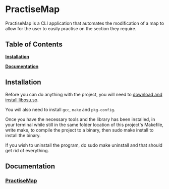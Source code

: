 # PractiseMap

PractiseMap is a CLI application that automates the modification of a map to allow for the user to easily practise on the section they require. 

## Table of Contents

**[Installation](#install)**

**[Documentation](#doc)**

<a name='install'></a>

## Installation

Before you can do anything with the project, you will need to [download and install libosu.so](https://github.com/K3VRAL/libosu).

You will also need to install `gcc`, `make` and `pkg-config`.

Once you have the necessary tools and the library has been installed, in your terminal while still in the same folder location of this project's Makefile, write make, to compile the project to a binary, then sudo make install to install the binary.

If you wish to uninstall the program, do sudo make uninstall and that should get rid of everything.

<a name='doc'></a>

## Documentation

### [PractiseMap](/doc/PractiseMap.md)